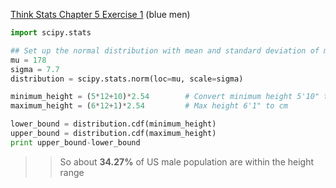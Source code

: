 [Think Stats Chapter 5 Exercise 1](http://greenteapress.com/thinkstats2/html/thinkstats2006.html#toc50) (blue men)




```python
import scipy.stats

## Set up the normal distribution with mean and standard deviation of male height
mu = 178
sigma = 7.7
distribution = scipy.stats.norm(loc=mu, scale=sigma)

minimum_height = (5*12+10)*2.54        # Convert minimum height 5'10" to cm
maximum_height = (6*12+1)*2.54         # Max height 6'1" to cm

lower_bound = distribution.cdf(minimum_height)
upper_bound = distribution.cdf(maximum_height)
print upper_bound-lower_bound
```

>> So about **34.27%** of US male population are within the height range

